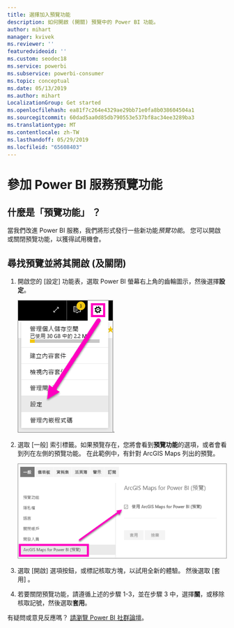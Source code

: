 ```yaml
---
title: 選擇加入預覽功能
description: 如何開啟 (開關) 預覽中的 Power BI 功能。
author: mihart
manager: kvivek
ms.reviewer: ''
featuredvideoid: ''
ms.custom: seodec18
ms.service: powerbi
ms.subservice: powerbi-consumer
ms.topic: conceptual
ms.date: 05/13/2019
ms.author: mihart
LocalizationGroup: Get started
ms.openlocfilehash: ea81f7c264e4329ae29bb71e0fa8b038604504a1
ms.sourcegitcommit: 60dad5aa0d85db790553e537bf8ac34ee3289ba3
ms.translationtype: MT
ms.contentlocale: zh-TW
ms.lasthandoff: 05/29/2019
ms.locfileid: "65608403"
---
```

# <a name="opt-in-for-power-bi-service-preview-features"></a>參加 Power BI 服務預覽功能
## <a name="what-are-preview-features"></a>什麼是「預覽功能」  ？
當我們改進 Power BI 服務，我們將形式發行一些新功能*預覽功能*。 您可以開啟或關閉預覽功能，以獲得試用機會。


## <a name="find-previews-and-turn-them-on-and-off"></a>尋找預覽並將其開啟 (及關閉)
1. 開啟您的 [設定] 功能表，選取 Power BI 螢幕右上角的齒輪圖示，然後選擇**設定**。
   
   ![[設定] 功能表](./media/end-user-preview-features/power-bi-settings.png).
2. 選取 [一般]  索引標籤。如果預覽存在，您將會看到**預覽功能**的選項，或者會看到列在左側的預覽功能。  在此範例中，有針對 ArcGIS Maps 列出的預覽。 
   
   ![[一般] 索引標籤](./media/end-user-preview-features/power-bi-preview-arcgis.png)
3. 選取 [開啟]  選項按鈕，或標記核取方塊，以試用全新的體驗。 然後選取 [套用]  。
4. 若要關閉預覽功能，請遵循上述的步驟 1-3，並在步驟 3 中，選擇**關**，或移除核取記號，然後選取**套用**。


有疑問或意見反應嗎？ [請瀏覽 Power BI 社群論壇](http://community.powerbi.com/t5/Navigation-Preview-Forum/bd-p/NavigationPreview)。

